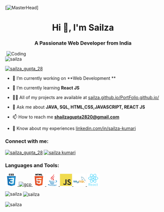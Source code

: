 [![MasterHead](https://theninehertz.com/wp-content/uploads/2020/06/full-stack-development.gif)]


<h1 align="center">Hi 👋, I'm Sailza</h1>
<h3 align="center">A Passionate Web Developer from India</h3>
<img align ="right" alt ="Coding" width ="500" src ="https://raw.githubusercontent.com/arsentieva/arsentieva/main/code.gif">


<p align="left"> <img src="https://komarev.com/ghpvc/?username=sailza&label=Profile%20views&color=0e75b6&style=flat" alt="sailza" /> </p>

<p align="left"> <a href="https://twitter.com/sailza_gupta_28" target="blank"><img src="https://img.shields.io/twitter/follow/sailza_gupta_28?logo=twitter&style=for-the-badge" alt="sailza_gupta_28" /></a> </p>

- 🔭 I’m currently working on **Web Development **

- 🌱 I’m currently learning **React JS**

- 👨‍💻 All of my projects are available at [sailza.github.io/PortFolio.github.io/](https://sailza.github.io/ShailPort/)

- 💬 Ask me about **JAVA, SQL, HTML,CSS,JAVASCRIPT, REACT JS**

- 📫 How to reach me **shailzagupta2820@gmail.com**

- 📄 Know about my experiences [linkedin.com/in/sailza-kumari](https://www.linkedin.com/in/sailza-kumari/)

<h3 align="left">Connect with me:</h3>
<p align="left">
<a href="https://twitter.com/sailza_gupta_28" target="blank"><img align="center" src="https://raw.githubusercontent.com/rahuldkjain/github-profile-readme-generator/master/src/images/icons/Social/twitter.svg" alt="sailza_gupta_28" height="30" width="40" /></a>
<a href="https://linkedin.com/in/sailza-kumari" target="blank"><img align="center" src="https://raw.githubusercontent.com/rahuldkjain/github-profile-readme-generator/master/src/images/icons/Social/linked-in-alt.svg" alt="sailza kumari" height="30" width="40" /></a>
</p>

<h3 align="left">Languages and Tools:</h3>
<p align="left"> <a href="https://www.w3schools.com/css/" target="_blank" rel="noreferrer"> <img src="https://raw.githubusercontent.com/devicons/devicon/master/icons/css3/css3-original-wordmark.svg" alt="css3" width="40" height="40"/> </a> <a href="https://cloud.google.com" target="_blank" rel="noreferrer"> <img src="https://www.vectorlogo.zone/logos/google_cloud/google_cloud-icon.svg" alt="gcp" width="40" height="40"/> </a> <a href="https://www.w3.org/html/" target="_blank" rel="noreferrer"> <img src="https://raw.githubusercontent.com/devicons/devicon/master/icons/html5/html5-original-wordmark.svg" alt="html5" width="40" height="40"/> </a> <a href="https://www.java.com" target="_blank" rel="noreferrer"> <img src="https://raw.githubusercontent.com/devicons/devicon/master/icons/java/java-original.svg" alt="java" width="40" height="40"/> </a> <a href="https://developer.mozilla.org/en-US/docs/Web/JavaScript" target="_blank" rel="noreferrer"> <img src="https://raw.githubusercontent.com/devicons/devicon/master/icons/javascript/javascript-original.svg" alt="javascript" width="40" height="40"/> </a> <a href="https://www.mysql.com/" target="_blank" rel="noreferrer"> <img src="https://raw.githubusercontent.com/devicons/devicon/master/icons/mysql/mysql-original-wordmark.svg" alt="mysql" width="40" height="40"/> </a> <a href="https://reactjs.org/" target="_blank" rel="noreferrer"> <img src="https://raw.githubusercontent.com/devicons/devicon/master/icons/react/react-original-wordmark.svg" alt="react" width="40" height="40"/> </a> </p>

<p><img align="left" src="https://github-readme-stats.vercel.app/api/top-langs?username=sailza&show_icons=true&locale=en&layout=compact" alt="sailza" /></p>

<p>&nbsp;<img align="center" src="https://github-readme-stats.vercel.app/api?username=sailza&show_icons=true&locale=en" alt="sailza" /></p>

<p><img align="center" src="https://github-readme-streak-stats.herokuapp.com/?user=sailza&" alt="sailza" /></p>
